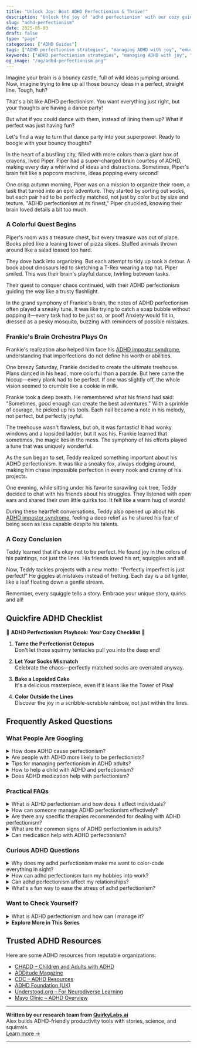 ```yaml
---
title: "Unlock Joy: Beat ADHD Perfectionism & Thrive!"
description: "Unlock the joy of 'adhd perfectionism' with our cozy guide! Feel seen and uplifted as we dance through the chaos together. Let's make fun your new perfect!"
slug: "adhd-perfectionism"
date: 2025-05-03
draft: false
type: "page"
categories: ["ADHD Guides"]
tags: ["ADHD perfectionism strategies", "managing ADHD with joy", "embracing imperfection ADHD", "ADHD creativity tips", "playful ADHD management", "adult ADHD coping mechanisms", "ADHD chaotic organization"]
keywords: ["ADHD perfectionism strategies", "managing ADHD with joy", "embracing imperfection ADHD", "ADHD creativity tips", "playful ADHD management", "adult ADHD coping mechanisms", "ADHD chaotic organization"]
og_image: "/og/adhd-perfectionism.png"
---
```


Imagine your brain is a bouncy castle, full of wild ideas jumping around. Now, imagine trying to line up all those bouncy ideas in a perfect, straight line. Tough, huh?

That's a bit like ADHD perfectionism. You want everything just right, but your thoughts are having a dance party!

But what if you could dance with them, instead of lining them up? What if perfect was just having fun?

Let's find a way to turn that dance party into your superpower. Ready to boogie with your bouncy thoughts?

In the heart of a bustling city, filled with more colors than a giant box of crayons, lived Piper. Piper had a super-charged brain courtesy of ADHD, making every day a whirlwind of ideas and distractions. Sometimes, Piper's brain felt like a popcorn machine, ideas popping every second!

One crisp autumn morning, Piper was on a mission to organize their room, a task that turned into an epic adventure. They started by sorting out socks, but each pair had to be perfectly matched, not just by color but by size and texture. "ADHD perfectionism at its finest," Piper chuckled, knowing their brain loved details a bit too much.

### A Colorful Quest Begins

Piper's room was a treasure chest, but every treasure was out of place. Books piled like a leaning tower of pizza slices. Stuffed animals thrown around like a salad tossed too hard.

They dove back into organizing. But each attempt to tidy up took a detour. A book about dinosaurs led to sketching a T-Rex wearing a top hat. Piper smiled. This was their brain's playful dance, twirling between tasks.

Their quest to conquer chaos continued, with their ADHD perfectionism guiding the way like a trusty flashlight.

In the grand symphony of Frankie's brain, the notes of ADHD perfectionism often played a sneaky tune. It was like trying to catch a soap bubble without popping it—every task had to be just so, or poof! Anxiety would flit in, dressed as a pesky mosquito, buzzing with reminders of possible mistakes.

### Frankie's Brain Orchestra Plays On

Frankie's realization also helped him face his [ADHD impostor syndrome](/pages/adhd-impostor-syndrome/), understanding that imperfections do not define his worth or abilities.

One breezy Saturday, Frankie decided to create the ultimate treehouse. Plans danced in his head, more colorful than a parade. But here came the hiccup—every plank had to be perfect. If one was slightly off, the whole vision seemed to crumble like a cookie in milk.

Frankie took a deep breath. He remembered what his friend had said: "Sometimes, good enough can create the best adventures." With a sprinkle of courage, he picked up his tools. Each nail became a note in his melody, not perfect, but perfectly joyful.

The treehouse wasn't flawless, but oh, it was fantastic! It had wonky windows and a lopsided ladder, but it was his. Frankie learned that sometimes, the magic lies in the mess. The symphony of his efforts played a tune that was uniquely wonderful.

As the sun began to set, Teddy realized something important about his ADHD perfectionism. It was like a sneaky fox, always dodging around, making him chase impossible perfection in every nook and cranny of his projects.

One evening, while sitting under his favorite sprawling oak tree, Teddy decided to chat with his friends about his struggles. They listened with open ears and shared their own little quirks too. It felt like a warm hug of words!

During these heartfelt conversations, Teddy also opened up about his [ADHD impostor syndrome](/pages/adhd-impostor-syndrome/), feeling a deep relief as he shared his fear of being seen as less capable despite his talents.

### A Cozy Conclusion

Teddy learned that it's okay not to be perfect. He found joy in the colors of his paintings, not just the lines. His friends loved his art, squiggles and all!

Now, Teddy tackles projects with a new motto: "Perfectly imperfect is just perfect!" He giggles at mistakes instead of fretting. Each day is a bit lighter, like a leaf floating down a gentle stream.

Remember, every squiggle tells a story. Embrace your unique story, quirks and all!

## Quickfire ADHD Checklist

🎨 **ADHD Perfectionism Playbook: Your Cozy Checklist** 🎨

1. **Tame the Perfectionist Octopus**  
   Don't let those squirmy tentacles pull you into the deep end!

2. **Let Your Socks Mismatch**  
   Celebrate the chaos—perfectly matched socks are overrated anyway.

3. **Bake a Lopsided Cake**  
   It's a delicious masterpiece, even if it leans like the Tower of Pisa!

4. **Color Outside the Lines**  
   Discover the joy in a scribble-scrabble rainbow, not just within the lines.

## Frequently Asked Questions



### What People Are Googling

<details><summary>How does ADHD cause perfectionism?</summary><p>Absolutely, ADHD and perfectionism can indeed go hand-in-hand, and it’s a great question to explore! Often, individuals with ADHD might struggle with feelings of inadequacy due to past difficulties with consistency and meeting expectations. This can lead to a strong desire to do things perfectly as a way to prove their abilities or to avoid criticism. It's like overcompensating; there’s this internal drive to make things just right, hoping it’ll smooth over any bumps from past experiences or self-doubts. Just remember, it’s okay to aim for progress, not perfection!</p></details>
<details><summary>Are people with ADHD more likely to be perfectionists?</summary><p>Absolutely! It might seem surprising, but many individuals with ADHD often lean towards perfectionism. This can be because they have a strong desire to do things just right and avoid the criticism they might have faced in the past for making mistakes or overlooking details. It's important to recognize this drive and find a balance, ensuring it doesn't lead to overwhelming stress or unrealistic expectations. Remember, aiming for progress, not perfection, is both a kind and effective approach!</p></details>
<details><summary>Tips for managing perfectionism in ADHD adults?</summary><p>Absolutely, managing perfectionism when you have ADHD can indeed be a bit of a balancing act! A great starting point is to set clear and achievable goals for each task. This helps break things down into smaller, more manageable steps and reduces the pressure to get it 'perfect' on the first try. It’s also helpful to practice self-compassion—remind yourself that it’s completely okay to make mistakes and that each one is a stepping stone to learning and improvement. Lastly, consider setting a timer to limit how long you work on a task, which can prevent over-focusing and help you say "good enough" more often. These strategies can really help ease the grip of perfectionism!</p></details>
<details><summary>How to help a child with ADHD and perfectionism?</summary><p>Absolutely, supporting a child who has both ADHD and perfectionist tendencies can be a tender task. One effective approach is to emphasize the process over the final product, praising their effort, strategies, and resilience. It helps to set realistic and clear expectations, breaking tasks into manageable steps to reduce the pressure to be perfect. Also, keep communication open and nurturing, so they feel safe discussing their frustrations and fears about imperfection; this can empower them to try new things, make mistakes, and learn from them in a supportive environment.</p></details>
<details><summary>Does ADHD medication help with perfectionism?</summary><p>Absolutely, ADHD medication can indeed help with aspects of perfectionism. Many people find that when their ADHD symptoms are better managed with medication, they can focus more effectively and feel less overwhelmed, which decreases the need to be perfect as a way to compensate for their struggles. Medication can help in reducing the procrastination and anxiety tied to perfectionism, making it easier to start tasks without fearing they won't be done perfectly. It’s always best to have a chat with your healthcare provider to tailor a strategy that works best for you, including finding the right medication and dose.</p></details>



### Practical FAQs

<details><summary>What is ADHD perfectionism and how does it affect individuals?</summary><p>ADHD perfectionism is a common, though often surprising, facet of ADHD where individuals feel a pressing need to perform tasks flawlessly. This might sound counterintuitive given ADHD's association with impulsivity and disorganization, but it's a real experience for many. This form of perfectionism can lead to significant stress and procrastination, as the fear of making mistakes may cause someone to stall or avoid tasks altogether. Understanding and addressing this aspect of ADHD can make a big difference in reducing anxiety and helping individuals feel more capable and confident in their endeavors.</p></details>
<details><summary>How can someone manage ADHD perfectionism effectively?</summary><p>Managing ADHD perfectionism can feel a bit like taming a wild, yet creative beast! A great first step is to set clear, achievable goals that break tasks into smaller, more manageable pieces. This can help reduce the overwhelming pressure to get everything "just right." Also, give yourself permission to make mistakes and view them as natural steps in the learning process. Remember, progress is far more important than perfection, and every step forward is a victory worth celebrating in its own right.</p></details>
<details><summary>Are there any specific therapies recommended for dealing with ADHD perfectionism?</summary><p>Absolutely, there's definitely help available for managing perfectionism when you have ADHD. Cognitive Behavioral Therapy (CBT) is highly recommended as it helps modify unhelpful thoughts and behaviors, providing practical approaches to reduce perfectionism. Alongside CBT, coaching specifically tailored to ADHD can also be incredibly beneficial in developing strategies that align with your unique way of processing and executing tasks. These therapies can offer wonderful tools to balance your aspirations with self-compassion, making everyday tasks feel more manageable and less daunting.</p></details>
<details><summary>What are the common signs of ADHD perfectionism in adults?</summary><p>Absolutely, recognizing ADHD perfectionism is a great step towards understanding yourself better! Common signs include setting extremely high standards for yourself that can often feel unachievable, leading to procrastination because starting tasks feels too daunting. You might also notice a tendency to fixate on minor details or mistakes, which can make completing tasks feel overwhelming. And lastly, there's often a harsh inner critic that doesn't let up, even over small things. It's important to remember that these feelings are quite common, and you're definitely not alone in this experience.</p></details>
<details><summary>Can medication help with ADHD perfectionism?</summary><p>Absolutely, medication can be a helpful tool in managing ADHD-related perfectionism. Many people find that when their core ADHD symptoms are alleviated with medication, they have an easier time breaking tasks into manageable steps and avoiding the all-or-nothing thinking that fuels perfectionism. It's like turning down the volume on that nagging inner critic that demands everything be just right. Remember, though, medication is just one piece of the puzzle, and it works best when combined with other strategies like therapy or coaching. Keep exploring to find the right balance that works for you!</p></details>



### Curious ADHD Questions

<details><summary>Why does my adhd perfectionism make me want to color-code everything in sight?</summary><p>Ah, it sounds like your mind is just trying to find a soothing rhythm in the colorful chaos! When you have ADHD, your brain is often searching for ways to make sense of all the bustling activity and information around you. Color-coding can be a visually appealing strategy that not only helps to organize thoughts and tasks but also provides a satisfying sense of control and order. It’s like giving every idea and item its own cozy little home, making it easier for you to navigate and manage your day-to-day life. Keep embracing whatever methods work best for you!</p></details>
<details><summary>How can adhd perfectionism turn my hobbies into work?</summary><p>Absolutely, I understand how that can happen! When you live with ADHD and perfectionism, hobbies can sometimes lose their joy because there's a strong drive to make everything just right. This drive can lead you to set very high standards for what should be relaxing activities, turning them into sources of stress or work. Remember, hobbies are your space to unwind and enjoy—perfection isn't required to validate your enjoyment or the time spent on them.</p></details>
<details><summary>Can adhd perfectionism affect my relationships?</summary><p>Absolutely, ADHD-related perfectionism can indeed impact relationships in various ways. It might make you set very high expectations for yourself and sometimes for others, which can lead to feelings of disappointment or frustration. Remember, it’s okay to strive for great things, but balance is key. Being gentle with yourself and openly communicating with those around you can help manage these pressures and enhance your relationships.</p></details>
<details><summary>What's a fun way to ease the stress of adhd perfectionism?</summary><p>Absolutely, finding fun ways to ease stress is key, especially with ADHD perfectionism! One delightful method is to engage in creative activities that don’t have a set "right way" to do them, like painting, doodling, or crafting. These activities encourage your mind to focus on the process rather than the outcome. Plus, it’s a wonderful opportunity to remind yourself that it’s okay not to be perfect, and you can enjoy the freedom and relaxation that comes with expressing yourself creatively. Such activities not only soothe your mind but also celebrate the unique way it works!</p></details>



### Want to Check Yourself?

<details><summary>What is ADHD perfectionism and how can I manage it?</summary><p>ADHD perfectionism is when someone with ADHD holds themselves to incredibly high standards, often unrealistically so, which can lead to feelings of failure and frustration. This might stem from years of trying to compensate for challenges related to ADHD, like forgetfulness or time management difficulties. To manage this, it's important to set more realistic goals and celebrate small successes along the way. Also, practicing self-compassion can be a game changer—remind yourself that it's okay not to be perfect and that every step forward, no matter how small, is a victory worth acknowledging.</p></details>

<script type="application/ld+json">
{
  "@context": "https://schema.org",
  "@type": "FAQPage",
  "mainEntity": [
    {
      "@type": "Question",
      "name": "How does ADHD cause perfectionism?",
      "acceptedAnswer": {
        "@type": "Answer",
        "text": "Absolutely, ADHD and perfectionism can indeed go hand-in-hand, and it\u2019s a great question to explore! Often, individuals with ADHD might struggle with feelings of inadequacy due to past difficulties with consistency and meeting expectations. This can lead to a strong desire to do things perfectly as a way to prove their abilities or to avoid criticism. It's like overcompensating; there\u2019s this internal drive to make things just right, hoping it\u2019ll smooth over any bumps from past experiences or self-doubts. Just remember, it\u2019s okay to aim for progress, not perfection!"
      }
    },
    {
      "@type": "Question",
      "name": "Are people with ADHD more likely to be perfectionists?",
      "acceptedAnswer": {
        "@type": "Answer",
        "text": "Absolutely! It might seem surprising, but many individuals with ADHD often lean towards perfectionism. This can be because they have a strong desire to do things just right and avoid the criticism they might have faced in the past for making mistakes or overlooking details. It's important to recognize this drive and find a balance, ensuring it doesn't lead to overwhelming stress or unrealistic expectations. Remember, aiming for progress, not perfection, is both a kind and effective approach!"
      }
    },
    {
      "@type": "Question",
      "name": "Tips for managing perfectionism in ADHD adults?",
      "acceptedAnswer": {
        "@type": "Answer",
        "text": "Absolutely, managing perfectionism when you have ADHD can indeed be a bit of a balancing act! A great starting point is to set clear and achievable goals for each task. This helps break things down into smaller, more manageable steps and reduces the pressure to get it 'perfect' on the first try. It\u2019s also helpful to practice self-compassion\u2014remind yourself that it\u2019s completely okay to make mistakes and that each one is a stepping stone to learning and improvement. Lastly, consider setting a timer to limit how long you work on a task, which can prevent over-focusing and help you say \"good enough\" more often. These strategies can really help ease the grip of perfectionism!"
      }
    },
    {
      "@type": "Question",
      "name": "How to help a child with ADHD and perfectionism?",
      "acceptedAnswer": {
        "@type": "Answer",
        "text": "Absolutely, supporting a child who has both ADHD and perfectionist tendencies can be a tender task. One effective approach is to emphasize the process over the final product, praising their effort, strategies, and resilience. It helps to set realistic and clear expectations, breaking tasks into manageable steps to reduce the pressure to be perfect. Also, keep communication open and nurturing, so they feel safe discussing their frustrations and fears about imperfection; this can empower them to try new things, make mistakes, and learn from them in a supportive environment."
      }
    },
    {
      "@type": "Question",
      "name": "Does ADHD medication help with perfectionism?",
      "acceptedAnswer": {
        "@type": "Answer",
        "text": "Absolutely, ADHD medication can indeed help with aspects of perfectionism. Many people find that when their ADHD symptoms are better managed with medication, they can focus more effectively and feel less overwhelmed, which decreases the need to be perfect as a way to compensate for their struggles. Medication can help in reducing the procrastination and anxiety tied to perfectionism, making it easier to start tasks without fearing they won't be done perfectly. It\u2019s always best to have a chat with your healthcare provider to tailor a strategy that works best for you, including finding the right medication and dose."
      }
    }
  ]
}
</script>
<script type="application/ld+json">
{
  "@context": "https://schema.org",
  "@type": "Article",
  "author": {
    "@type": "Person",
    "name": "QuirkyLabs",
    "url": "https://quirkylabs.ai/about"
  },
  "headline": "\"Unlock Joy: Beat ADHD Perfectionism & Thrive!\"",
  "mainEntityOfPage": "https://blog.quirkylabs.ai/pages/adhd-perfectionism/",
  "datePublished": "2025-05-03"
}
</script>
<script type="application/ld+json">
{
  "@context": "https://schema.org",
  "@type": "BreadcrumbList",
  "itemListElement": [
    {
      "@type": "ListItem",
      "position": 1,
      "name": "Home",
      "item": "https://quirkylabs.ai/"
    },
    {
      "@type": "ListItem",
      "position": 2,
      "name": "Blog",
      "item": "https://blog.quirkylabs.ai/"
    },
    {
      "@type": "ListItem",
      "position": 3,
      "name": "\"Unlock Joy: Beat ADHD Perfectionism & Thrive!\"",
      "item": "https://blog.quirkylabs.ai/pages/adhd-perfectionism/"
    }
  ]
}
</script>

<details>
<summary><strong>Explore More in This Series</strong></summary>

- [Adhd Hide Your Struggles](/pages/adhd-hide-your-struggles/)
- [Adhd Emotional Collapse](/pages/adhd-emotional-collapse/)
- [Adhd Impostor Syndrome](/pages/adhd-impostor-syndrome/)
- [Adhd Compliment Doubt](/pages/adhd-compliment-doubt/)
- [Adhd Performative Productivity](/pages/adhd-performative-productivity/)
- [Adhd Why Success Feels Fake](/pages/adhd-why-success-feels-fake/)
- [Adhd Validation Hunger](/pages/adhd-validation-hunger/)
- [Adhd Doing Too Much](/pages/adhd-doing-too-much/)
</details>



## Trusted ADHD Resources

Here are some ADHD resources from reputable organizations:

- [CHADD – Children and Adults with ADHD](https://chadd.org)
- [ADDitude Magazine](https://www.additudemag.com)
- [CDC – ADHD Resources](https://www.cdc.gov/ncbddd/adhd)
- [ADHD Foundation (UK)](https://www.adhdfoundation.org.uk)
- [Understood.org – For Neurodiverse Learning](https://www.understood.org)
- [Mayo Clinic – ADHD Overview](https://www.mayoclinic.org/diseases-conditions/adhd)


---

**Written by our research team from [QuirkyLabs.ai](https://quirkylabs.ai)**  
Alex builds ADHD-friendly productivity tools with stories, science, and squirrels.  
[Learn more →](https://quirkylabs.ai)

---
